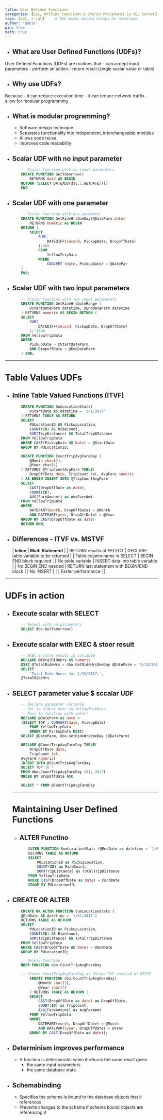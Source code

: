 ```yaml
---
title: User Defined Functions
categories: [SQL, Writing Functions & Stored Procedures in SQL Server]
tags: [sql, t-sql]     # TAG names should always be lowercase
author: 'Babin'
pin: true
math: true
---
```


- ## What are User Defined Functions (UDFs)?
User Defined Functions (UDFs) are routines that
    - can accept input parameters
    - perform an action
    - return result (single scalar value or table)

- ## Why use UDFs?
Because
    - it can reduce execution time
    - it can reduce network traffix
    - allow for modular programming

- ## What is modular programming?
    - Software design technique
    - Separates functionality into independent, interchangeable modules
    - Allows code reuse
    - Improves code readability


- ## Scalar UDF with no input parameter
    ```sql
        -- Scalar function with no input parameters
        CREATE FUNCTION GetTomorrow()
            RETURNS date AS BEGIN
        RETURN (SELECT DATEADD(day,1,GETDATE()))
        END
    ```

- ## Scalar UDF with one parameter
    ```sql
        -- Scalar function with one parameter
        CREATE FUNCTION GetRideHrsOneDay(@DateParm date)
            RETURNS numeric AS BEGIN
        RETURN (
            SELECT
                SUM(
                    DATEDIFF(second, PickupDate, DropoffDate)
                )/360
                FROM
                    YellowTripData
                WHERE
                    CONVERT (date, PickupDate) = @DatePar
        )
        END;
    ```

- ## Scalar UDF with two input parameters
    ```sql
        -- Scalar function with two input parameters
        CREATE FUNCTION GetRideHrsDateRange (
            @StartDateParm datetime, @EndDateParm datetime
        ) RETURNS numeric AS BEGIN RETURN (
        SELECT
            SUM(
                DATEDIFF(second, PickupDate, DropOffDate)
            )/ 3600
        FROM YellowTripData
        WHERE
            PickupDate > @StartDateParm
            AND DropoffDate < @EndDateParm
        ) END;
    ```

<hr/>

# Table Values UDFs
- ## Inline Table Valued Functions (ITVF)
    ```sql
        CREATE FUNCTION SumLocationStats(
            @StartDate AS datetime = '1/1/2017'
        ) RETURNS TABLE AS RETURN
        SELECT
            PULocationID AS PickupLocation,
            COUNT(ID) AS RideCount,
            SUM(TripDistance) AS TotalTripDIstance
        FROM YellowTripData
        WHERE CAST(PickupDate AS Date) = @StartDate
        GROUP BY PULocationID;
    ```

    ```sql
        CREATE FUNCTION CountTripAvgFareDay (
            @Month char(2),
            @Year char(4)
        ) RETURNS @TripCountAvgFare TABLE(
            DropOffDate date, TripCount int, AvgFare numeric
        ) AS BEGIN INSERT INTO @TripCountAvgFare
        SELECT
            CAST(DropOffDate as date),
            COUNT(ID),
            AVG(FareAmount) as AvgFareAmt
        FROM YellowTripData
        WHERE
            DATEPART(month, DropOffDate) = @Month
            AND DATEPART(year, DropOffDate) = @Year
        GROUP BY CAST(DropOffDate as date)
        RETURN END;
    ```

- ## Differences - ITVF vs. MSTVF
    | **Inline** | **Multi Statement** |
    | RETURN results of SELECT | DECLARE table variable to be returned |
    | Table column name in SELECT | BEGIN END block required |
    | No table variable | INSERT data into table variable |
    | No BEGIN END needed | RETURN last statement with BEGIN/END block |
    | No INSERT | |
    | Faster performance | |


<hr/>

# UDFs in action
- ## Execute scalar with SELECT
    ```sql
        -- Select with no parameters
        SELECT dbo.GetTomorrow()
    ```

- ## Execute scalar with EXEC & stoer result
    ```sql
        -- EXEC & store result in variable
        DECLARE @TotalRideHrs AS numeric
        EXEC @TotalRideHrs = dbo.GetRideHrsOneDay @DateParm = '1/15/2017'
        SELECT
            'Total Ride Hours for 1/15/2017:',
        @TotalRideHrs
    ```


- ## SELECT parameter value $ sccalar UDF
    ```sql
        -- Declare parameter variable
        -- Set to oldest date in YellowTripData
        -- Pass to function with select
        DECLARE @DateParm as date =
        (SELECT TOP 1 CONVERT(date, PickupDate)
            FROM YellowTripData
            ORDER BY PickupDate DESC)
        SELECT @DateParm, dbo.GetRideHrsOneDay (@DateParm)
    ```

    ```sql
        DECLARE @CountTripAvgFareDay TABLE(
            DropOffDate date,
            TripCount int,
        AvgFare numeric)
        INSERT INTO @CountTripAvgFareDay
        SELECT TOP 10 *
        FROM dbo.CountTripAvgFareDay (01, 2017)
        ORDER BY DropOffDate ASC

        SELECT * FROM @CountTripAvgFareDay
    ```

    <hr/>

    # Maintaining User Defined Functions
    - ## ALTER Functino
        ```sql
            ALTER FUNCTION SumLocationStats (@EndDate as datetime = '1/01/2017')
            RETURNS TABLE AS RETURN
            SELECT
                PULocationID as PickupLocation,
                COUNT(ID) as RideCount,
                SUM(TripDistance) as TotalTripDistance
            FROM YellowTripData
            WHERE CAST(DropOffDate as Date) = @EndDate
            GROUP BY PULocationID;
        ```

- ## CREATE OR  ALTER
    ```sql
        CREATE OR ALTER FUNCTION SumLocationStats (
        @EndDate AS datetime = '1/01/2017')
        RETURNS TABLE AS RETURN
        SELECT
            PULocationID as PickupLocation,
            COUNT(ID) AS RideCount,
            SUM(TripDistance) AS TotalTripDistance
        FROM YellowTripData
        WHERE CAST(DropOffDate AS Date) = @EndDate
        GROUP BY PULocationID;
    ```

    ```sql
        -- Delete function
        DROP FUNCTION dbo.CountTripAvgFareDay

        -- Create CountTripAvgFareDay as Inline TVF instead of MSTVF
            CREATE FUNCTION dbo.CountTripAvgFareDay(
                @Month char(2),
                @Year char(4)
            ) RETURNS TABLE AS RETURN (
            SELECT
                CAST(DropOffDate as date) as DropOffDate,
                COUNT(ID) as TripCount,
                AVG(FareAmount) as AvgFareAmt
            FROM YellowTripData
            WHERE
                DATEPART(month, DropOffDate) = @Month
                AND DATEPART(year, DropOffDate) = @Year
            GROUP BY CAST(DropOffDate as date));
    ```


- ## Determinism improves performance
    - A function is deterministic when it returns the same result given
        - the same input parameters
        - the same database state


- ## Schemabinding
    - Specifies the schema is bound to the database objects that it references
    - Prevents changes to the schema if schema bound objects are referencing it